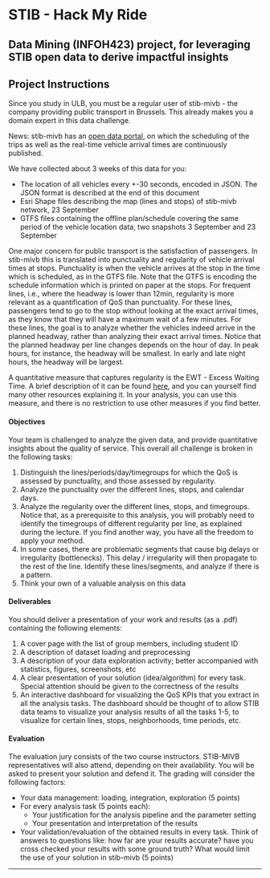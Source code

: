 # **STIB - Hack My Ride**
Data Mining (INFOH423) project, for leveraging STIB open data to derive impactful insights
---
## Project Instructions

Since you study in ULB, you must be a regular user of stib-mivb - the
company providing public transport in Brussels. This already makes you a
domain expert in this data challenge.

News: stib-mivb has an [open data portal](https://stibmivb.opendatasoft.com/pages/home/), on which the scheduling of the
trips as well as the real-time vehicle arrival times are continuously
published.

We have collected about 3 weeks of this data for you:
- The location of all vehicles every +-30 seconds, encoded in JSON.
The JSON format is described at the end of this document
- Esri Shape files describing the map (lines and stops) of stib-mivb
network, 23 September
- GTFS files containing the offline plan/schedule covering the same
period of the vehicle location data, two snapshots 3 September and
23 September

One major concern for public transport is the satisfaction of passengers. In
stib-mivb this is translated into punctuality and regularity of vehicle arrival
times at stops. Punctuality is when the vehicle arrives at the stop in the
time which is scheduled, as in the GTFS file. Note that the GTFS is
encoding the schedule information which is printed on paper at the stops.
For frequent lines, i.e., where the headway is lower than 12min, regularity
is more relevant as a quantification of QoS than punctuality. For these lines,
passengers tend to go to the stop without looking at the exact arrival times,
as they know that they will have a maximum wait of a few minutes. For
these lines, the goal is to analyze whether the vehicles indeed arrive in the
planned headway, rather than analyzing their exact arrival times. Notice
that the planned headway per line changes depends on the hour of day. In
peak hours, for instance, the headway will be smallest. In early and late
night hours, the headway will be largest.

A quantitative measure that captures regularity is the EWT - Excess
Waiting Time. A brief description of it can be found 
[here](https://www.trapezegroup.com.au/resources/infographic-how-to-calculate-excess-waiting-time/), and you can
yourself find many other resources explaining it. In your analysis, you can
use this measure, and there is no restriction to use other measures if you
find better.

#### Objectives
Your team is challenged to analyze the given data, and provide quantitative
insights about the quality of service. This overall all challenge is broken in
the following tasks:
1. Distinguish the lines/periods/day/timegroups for which the QoS is
assessed by punctuality, and those assessed by regularity.
2. Analyze the punctuality over the different lines, stops, and calendar
days.
3. Analyze the regularity over the different lines, stops, and timegroups.
Notice that, as a prerequisite to this analysis, you will probably need to
identify the timegroups of different regularity per line, as explained
during the lecture. If you find another way, you have all the freedom to
apply your method.
4. In some cases, there are problematic segments that cause big delays or
irregularity (bottlenecks). This delay / irregularity will then propagate to
the rest of the line. Identify these lines/segments, and analyze if there is
a pattern.
5. Think your own of a valuable analysis on this data

#### Deliverables
You should deliver a presentation of your work and results (as a .pdf)
containing the following elements:
1. A cover page with the list of group members, including student ID
2. A description of dataset loading and preprocessing
3. A description of your data exploration activity; better accompanied
with statistics, figures, screenshots, etc
4. A clear presentation of your solution (idea/algorithm) for every task.
Special attention should be given to the correctness of the results
5. An interactive dashboard for visualizing the QoS KPIs that you extract
in all the analysis tasks. The dashboard should be thought of to allow
STIB data teams to visualize your analysis results of all the tasks 1-5,
to visualize for certain lines, stops, neighborhoods, time periods, etc.

#### Evaluation
The evaluation jury consists of the two course instructors. STIB-MIVB
representatives will also attend, depending on their availability. You will be
asked to present your solution and defend it. The grading will consider the
following factors:
- Your data management: loading, integration, exploration (5 points)
- For every analysis task (5 points each):
    - Your justification for the analysis pipeline and the parameter setting
    - Your presentation and interpretation of the results
- Your validation/evaluation of the obtained results in every task. Think
of answers to questions like: how far are your results accurate? have
you cross checked your results with some ground truth? What would
limit the use of your solution in stib-mivb (5 points)

---

